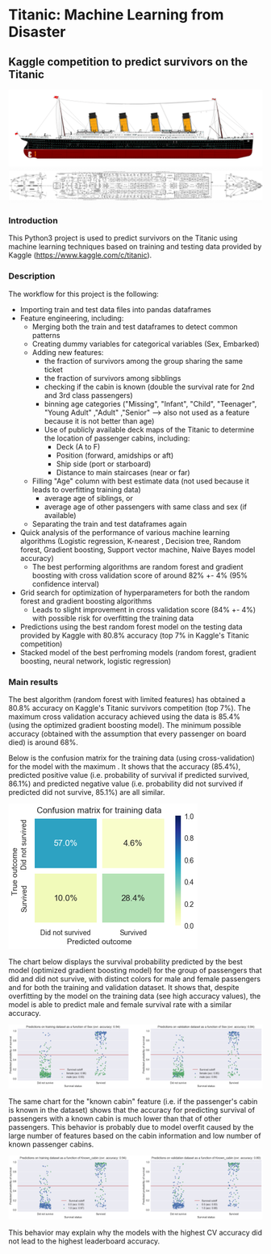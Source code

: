 # Titanic: Machine Learning from Disaster

## Kaggle competition to predict survivors on the Titanic


![title](./Cd51-1000g.gif)  
![title](./Titanic_Deckplans_B_Deck.png)  


### Introduction

This Python3 project is used to predict survivors on the Titanic using machine learning techniques based on training and testing data provided by Kaggle (https://www.kaggle.com/c/titanic).

### Description

The workflow for this project is the following:
- Importing train and test data files into pandas dataframes
- Feature engineering, including:
    - Merging both the train and test dataframes to detect common patterns
    - Creating dummy variables for categorical variables (Sex, Embarked)
    - Adding new features: 
        - the fraction of survivors among the group sharing the same ticket
        - the fraction of survivors among sibblings
        - checking if the cabin is known (double the survival rate for 2nd and 3rd class passengers)
        - binning age categories ("Missing", "Infant", "Child", "Teenager", "Young Adult" ,"Adult" ,"Senior" --> also not used as a feature because it is not better than age)
        - Use of publicly available deck maps of the Titanic to determine the location of passenger cabins, including:
           - Deck (A to F)
           - Position (forward, amidships or aft)
           - Ship side (port or starboard)
           - Distance to main staircases (near or far)
    - Filling "Age" column with best estimate data (not used because it leads to overfitting training data)
        - average age of siblings, or
        - average age of other passengers with same class and sex (if available)
    - Separating the train and test dataframes again
- Quick analysis of the performance of various machine learning algorithms (Logistic regression, K-nearest , Decision tree, Random forest, Gradient boosting, Support vector machine, Naive Bayes model accuracy)
    - The best performing algorithms are random forest and gradient boosting with cross validation score of around 82% +- 4% (95% confidence interval)
- Grid search for optimization of hyperparameters for both the random forest and gradient boosting algorithms
    - Leads to slight improvement in cross validation score (84% +- 4%) with possible risk for overfitting the training data
- Predictions using the best random forest model on the testing data provided by Kaggle with 80.8% accuracy (top  7% in Kaggle's Titanic competition)
- Stacked model of the best perfroming models (random forest, gradient boosting, neural network, logistic regression)

### Main results

The best algorithm (random forest with limited features) has obtained a 80.8% accuracy on Kaggle's Titanic survivors competition (top 7%). The maximum cross validation accuracy achieved using the data is 85.4% (using the optimized gradient boosting model). The minimum possible accuracy (obtained with the assumption that every passenger on board died) is around 68%.

Below is the confusion matrix for the training data (using cross-validation) for the model with the maximum . It shows that the accuracy (85.4%), predicted positive value (i.e. probability of survival if predicted survived, 86.1%) and predicted negative value (i.e. probability did not survived if predicted did not survive, 85.1%) are all similar. 

![title](./Results_accuracy.png)  

The chart below displays the survival probability predicted by the best model (optimized gradient boosting model) for the group of passengers that did and did not survive, with distinct colors for male and female passengers and for both the training and validation dataset. It shows that, despite overfitting by the model on the training data (see high accuracy values), the model is able to predict male and female survival rate with a similar accuracy.

![title](./Predictions_sex.png)

The same chart for the "known cabin" feature (i.e. if the passenger's cabin is known in the dataset) shows that the accuracy for predicting survival of passengers with a known cabin is much lower than that of other passengers. This behavior is probably due to model overfit caused by the large number of features based on the cabin information and  low number of known passenger cabins.

![title](./Predictions_cabin.png)

This behavior may explain why the models with the highest CV accuracy did not lead to the highest leaderboard accuracy.
